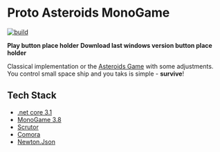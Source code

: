 # Proto Asteroids MonoGame

[![build](https://github.com/iivchenko/proto-asteroids-monogame/actions/workflows/build.yml/badge.svg)](https://github.com/iivchenko/proto-asteroids-monogame/actions/workflows/build.yml)

**Play button place holder** **Download last windows version button place holder**

Classical implementation or the [Asteroids Game](https://en.wikipedia.org/wiki/Asteroids_(video_game)) with some adjustments. You control small space ship and you taks is simple - **survive**!

## Tech Stack
* [.net core 3.1](https://dotnet.microsoft.com/download/dotnet/3.1)
* [MonoGame 3.8](https://www.monogame.net/downloads/)
* [Scrutor](https://github.com/khellang/Scrutor)
* [Comora](https://github.com/dotnet-ad/Comora)
* [Newton.Json](https://www.newtonsoft.com/json)